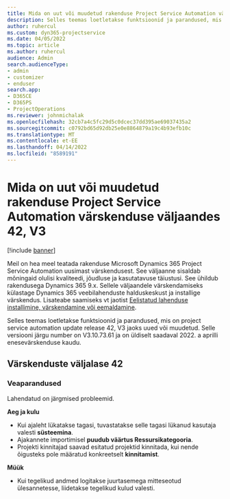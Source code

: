 ```yaml
---
title: Mida on uut või muudetud rakenduse Project Service Automation värskenduse väljaandes 42, V3
description: Selles teemas loetletakse funktsioonid ja parandused, mis on saadaval rakenduse Microsoft Dynamics 365 Project Service Automation värskenduse väljaandes 42, V3.
author: ruhercul
ms.custom: dyn365-projectservice
ms.date: 04/05/2022
ms.topic: article
ms.author: ruhercul
audience: Admin
search.audienceType:
- admin
- customizer
- enduser
search.app:
- D365CE
- D365PS
- ProjectOperations
ms.reviewer: johnmichalak
ms.openlocfilehash: 32cb7a4c5fc29d5c0dcec37dd395ae69037435a2
ms.sourcegitcommit: c0792bd65d92db25e0e8864879a19c4b93efb10c
ms.translationtype: MT
ms.contentlocale: et-EE
ms.lasthandoff: 04/14/2022
ms.locfileid: "8589191"
---
```

# <a name="whats-new-or-changed-in-project-service-automation-update-release-42-v3"></a>Mida on uut või muudetud rakenduse Project Service Automation värskenduse väljaandes 42, V3

[!include [banner](../includes/psa-now-project-operations.md)]

Meil on hea meel teatada rakenduse Microsoft Dynamics 365 Project Service Automation uusimast värskendusest. See väljaanne sisaldab mõningaid olulisi kvaliteedi, jõudluse ja kasutatavuse täiustusi. See ühildub rakendusega Dynamics 365 9.x. Sellele väljaandele värskendamiseks külastage Dynamics 365 veebilahenduste halduskeskust ja installige värskendus. Lisateabe saamiseks vt jaotist [Eelistatud lahenduse installimine, värskendamine või eemaldamine](/power-platform/admin/install-remove-preferred-solution).

Selles teemas loetletakse funktsioonid ja parandused, mis on project service automation update release 42, V3 jaoks uued või muudetud. Selle versiooni järgu number on V3.10.73.61 ja on üldiselt saadaval 2022. a aprilli enesevärskenduse kaudu.

## <a name="update-release-42"></a>Värskenduste väljalase 42

### <a name="bug-fixes"></a>Veaparandused

Lahendatud on järgmised probleemid.

**Aeg ja kulu**

- Kui ajaleht lükatakse tagasi, tuvastatakse selle tagasi lükanud kasutaja valesti **süsteemina**.
- Ajakannete importimisel **puudub väärtus Ressursikategooria**.
- Projekti kinnitajad saavad esitatud projektid kinnitada, kui nende õigusteks pole määratud konkreetselt **kinnitamist**.

**Müük**

- Kui tegelikud andmed logitakse juurtasemega mitteseotud ülesannetesse, liidetakse tegelikud kulud valesti.
